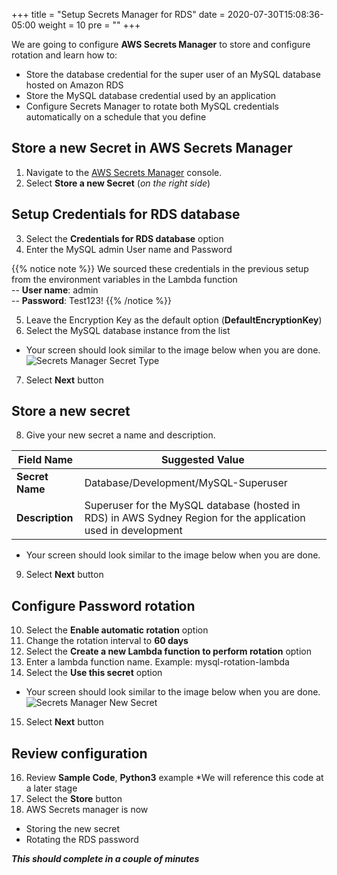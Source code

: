 +++
title = "Setup Secrets Manager for RDS"
date = 2020-07-30T15:08:36-05:00
weight = 10
pre = "<b></b>"
+++

We are going to configure **AWS Secrets Manager** to store and configure rotation and learn how to:
- Store the database credential for the super user of an MySQL database hosted on Amazon RDS
- Store the MySQL database credential used by an application
- Configure Secrets Manager to rotate both MySQL credentials automatically on a schedule that you define

## Store a new Secret in AWS Secrets Manager
1. Navigate to the [AWS Secrets Manager](https://console.aws.amazon.com/secretsmanager/home) console.
2. Select **Store a new Secret** (*on the right side*)

## Setup Credentials for RDS database
3. Select the **Credentials for RDS database** option 
4. Enter the MySQL admin User name and Password 

{{% notice note %}}
We sourced these credentials in the previous setup from the environment variables in the Lambda function  
-- **User name**: admin  
-- **Password**: Test123!
{{% /notice %}}

5. Leave the Encryption Key as the default option (**DefaultEncryptionKey**)
6. Select the MySQL database instance from the list  
- Your screen should look similar to the image below when you are done.
![Secrets Manager Secret Type](/images/05-secretsmanager-secretType.png)

7. Select **Next** button  

## Store a new secret
8. Give your new secret a name and description.  
  
Field Name| Suggested Value
-----|-----
 **Secret Name**|Database/Development/MySQL-Superuser
 **Description**|Superuser for the MySQL database (hosted in RDS) in AWS Sydney Region for the application used in development

- Your screen should look similar to the image below when you are done.
   
9. Select **Next** button

## Configure Password rotation
10. Select the **Enable automatic rotation** option
11. Change the rotation interval to **60 days**
12. Select the **Create a new Lambda function to perform rotation** option
13. Enter a lambda function name. Example: mysql-rotation-lambda 
14. Select the **Use this secret** option  
- Your screen should look similar to the image below when you are done.
![Secrets Manager New Secret](/images/05-secretsmanager-configureRotation.png)
15. Select **Next** button  

## Review configuration
16. Review **Sample Code**, **Python3** example
*We will reference this code at a later stage
17. Select the **Store** button
18. AWS Secrets manager is now 
- Storing the new secret
- Rotating the RDS password

***This should complete in a couple of minutes***
